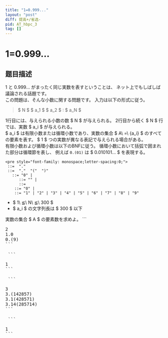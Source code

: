 ```yaml
---
title: "1=0.999..."
layout: "post"
diff: 提高+/省选-
pid: AT_hbpc_3
tag: []
---
```


# 1=0.999...

## 题目描述

[problemUrl]: https://atcoder.jp/contests/hbpc2012/tasks/hbpc_3

1 と 0.999... がまったく同じ実数を表すということは、 ネット上でもしばしば議論される話題です。  
 この問題は、そんな小数に関する問題です。 入力は以下の形式に従う。

> $ N $ $ a_1 $ $ a_2 $ : $ a_N $

 1行目には、与えられる小数の数 $ N $ が与えられる。 2行目から続く $ N $ 行では、実数 $ a_i $ が与えられる。  
 $ a_i $ は有限小数または循環小数であり、実数の集合 $ A\ =\ {a_i} $ のすべての要素を表す。 $ 1 $ つの実数が異なる表記で与えられる場合がある。  
 有限小数および循環小数は以下のBNFに従う。 循環小数において括弧で囲まれた部分は循環節を表し、 例えば `0.(01)` は $ 0.010101... $ を表現する。  
```
<pre style="font-family: monospace;letter-spacing:0;">
 ::=  "." 
 ::=  "."  "("  ")"
   ::= "0" |  
      ::= "" | 
      ::=  
    ::= "0" | 
    ::= "1" | "2" | "3" | "4" | "5" | "6" | "7" | "8" | "9"
```

- $ 1\ ≦\ N\ ≦\ 300 $
- $ a_i $ の文字列長は $ 300 $ 以下
 
 実数の集合 $ A $ の要素数を求めよ。 ```
<pre class="prettyprint linenums">
2
1.0
0.(9)
```

 ```
<pre class="prettyprint linenums">
1
```

 ```
<pre class="prettyprint linenums">
3
3.(142857)
3.1(428571)
3.14(285714)
```

 ```
<pre class="prettyprint linenums">
1
```

